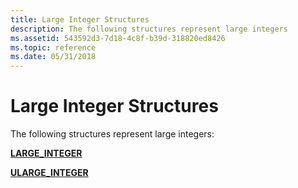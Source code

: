 ```yaml
---
title: Large Integer Structures
description: The following structures represent large integers
ms.assetid: 543592d3-7d18-4c8f-b39d-318820ed8426
ms.topic: reference
ms.date: 05/31/2018
---
```


# Large Integer Structures

The following structures represent large integers:

<dl>
  <dt>
    
  [**LARGE\_INTEGER**](/windows/win32/api/winnt/ns-winnt-large_integer-r1)
  </dt>
  <dt>
  
  [**ULARGE\_INTEGER**](/windows/win32/api/winnt/ns-winnt-ularge_integer-r1)
  </dt>
</dl>
